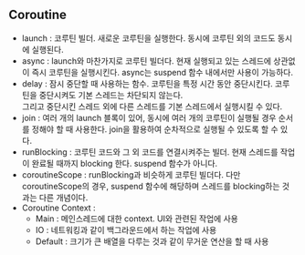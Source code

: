 ## Coroutine
- launch : 코루틴 빌더. 새로운 코루틴을 실행한다. 동시에 코루틴 외의 코드도 동시에 실행된다.
- async : launch와 마찬가지로 코루틴 빌더다. 현재 실행되고 있는 스레드에 상관없이 즉시 코루틴을 실행시킨다. async는 suspend 함수 내에서만 사용이 가능하다.
- delay : 잠시 중단할 때 사용하는 함수. 코루틴을 특정 시간 동안 중단시킨다. 코루틴을 중단시켜도 기본 스레드는 차단되지 않는다.  
  그리고 중단시킨 스레드 외에 다른 스레드를 기본 스레드에서 실행시킬 수 있다.
- join : 여러 개의 launch 블록이 있어, 동시에 여러 개의 코루틴이 실행될 경우 순서를 정해야 할 때 사용한다. join을 활용하여 순차적으로 실행될 수 있도록 할 수 있다.
- runBlocking : 코루틴 코드와 그 외 코드를 연결시켜주는 빌더. 현재 스레드를 작업이 완료될 때까지 blocking 한다. suspend 함수가 아니다.
- coroutineScope : runBlocking과 비슷하게 코루틴 빌더다. 다만 coroutineScope의 경우, suspend 함수에 해당하며 스레드를 blocking하는 것과는 다른 개념이다.
- Coroutine Context : 
  - Main : 메인스레드에 대한 context. UI와 관련된 작업에 사용
  - IO : 네트워킹과 같이 백그라운드에서 하는 작업에 사용
  - Default : 크기가 큰 배열을 다루는 것과 같이 무거운 연산을 할 때 사용
